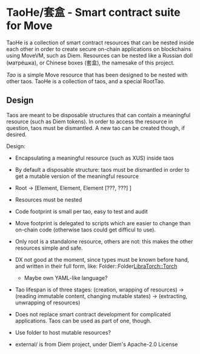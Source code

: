 # TaoHe/套盒 - Smart contract suite for Move
TaoHe is a collection of smart contract resources that can be nested inside each other in order to create secure on-chain applications on blockchains using MoveVM, such as Diem. Resources can be nested like a Russian doll (матрёшка), or Chinese boxes (套盒), the namesake of this project.

*Tao* is a simple Move resource that has been designed to be nested with other taos. TaoHe is a collection of taos, and a special RootTao.

## Design
Taos are meant to be disposable structures that can contain a meaningful resource (such as Diem tokens). In order to access the resource in question, taos must be dismantled. A new tao can be created though, if desired.

Design:

 * Encapsulating a meaningful resource (such as XUS) inside taos
 * By default a disposable structure: taos must be dismantled in order to get a mutable version of the meaningful resource
 * Root<Element> -> [Element, Element, Element [???, ???] ]
 * Resources must be nested
 * Code footprint is small per tao, easy to test and audit
 * Move footprint is delegated to scripts which are easier to change than on-chain code (otherwise taos could get difficul to use).
 * Only root is a standalone resource, others are not: this makes the other resources simple and safe.
 * DX not good at the moment, since types must be known before hand, and written in their full form, like: Folder::Folder<LibraTorch::Torch>
    * Maybe own YAML-like language?
 * Tao lifespan is of three stages: (creation, wrapping of resources) -> (reading immutable content, changing mutable states) -> (extracting, unwrapping of resources)
 * Does not replace smart contract development for complicated applications. Taos can be used as part of one, though.
 * Use folder to host mutable resources?

 * external/ is from Diem project, under Diem's Apache-2.0 License
 